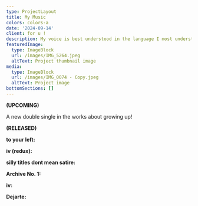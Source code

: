 ```yaml
---
type: ProjectLayout
title: My Music
colors: colors-a
date: '2024-09-14'
client: for u !
description: My voice is best understood in the language I most understand. More to come.
featuredImage:
  type: ImageBlock
  url: /images/IMG_5264.jpeg
  altText: Project thumbnail image
media:
  type: ImageBlock
  url: /images/IMG_0074 - Copy.jpeg
  altText: Project image
bottomSections: []
---
```

**(UPCOMING)**

A new double single in the works about growing up!

**(RELEASED)**

**to your left:**

**iv (redux):**

**silly titles dont mean satire:**

**Archive No. 1:**

**iv:**

**Dejarte:**
